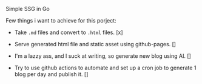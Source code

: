 Simple SSG in Go 

Few things i want to achieve for this porject:

- Take `.md` files and convert to `.html` files. [x]

- Serve generated html file and static asset using github-pages. []

- I'm a lazzy ass, and I suck at writing, so generate new blog using AI. []

- Try to use github actions to automate and set up a cron job to generate 1 blog per day and publish it. []